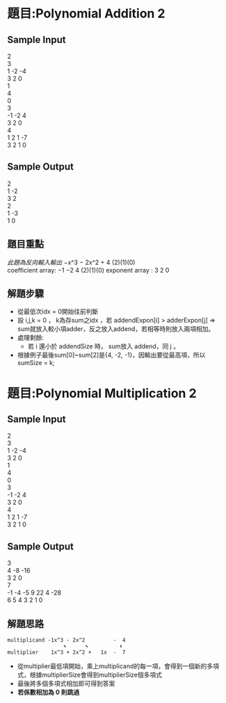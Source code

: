 # 題目:Polynomial Addition 2
## Sample Input
2  
3  
1 -2 -4  
3 2 0  
1  
4  
0  
3  
-1 -2 4  
3 2 0  
4  
1 2 1 -7  
3 2 1 0  
## Sample Output
2  
1 -2  
3 2  
2  
1 -3  
1 0  

## 題目重點
*此題為反向輸入輸出*
 −x^3 − 2x^2 + 4
                    (2)(1)(0)                  
 coefficient array: −1 −2  4
                    (2)(1)(0) 
 exponent array   :  3  2  0

## 解題步驟
- 從最低次idx = 0開始往前判斷
- 設 i,j,k = 0 ， k為存sum之idx ，若 addendExpon[i] > adderExpon[j] => sum就放入較小項adder，反之放入addend，若相等時則放入兩項相加。
- 處理剩餘:
  - 若 i 還小於 addendSize 時， sum放入 addend，同 j 。
- 根據例子最後sum[0]~sum[2]是{4, -2, -1}，因輸出要從最高項，所以 sumSize = k;

# 題目:Polynomial Multiplication 2
## Sample Input
2  
3  
1 -2 -4  
3 2 0  
1  
4  
0  
3  
-1 -2 4  
3 2 0  
4  
1 2 1 -7  
3 2 1 0  
## Sample Output
3  
4 -8 -16  
3 2 0  
7  
-1 -4 -5 9 22 4 -28  
6 5 4 3 2 1 0  
## 解題思路
```
multiplicand -1x^3 - 2x^2         -  4
                  ⬉      ⬉          ⬆    
multiplier    1x^3 + 2x^2 +   1x  -  7 
```
- 從multiplier最低項開始，乘上multiplicand的每一項，會得到一個新的多項式，根據multiplierSize會得到multiplierSize個多項式
- 最後將多個多項式相加即可得到答案
- **若係數相加為 0 則跳過**


